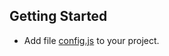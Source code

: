 ## Getting Started

* Add file <a href="https://raw.githubusercontent.com/piriya-online/backend/54875aef051f0878b1b773ec9c71e7691dc08adc/config.js" target="_blank">config.js</a> to your project.

